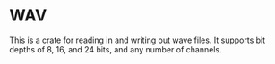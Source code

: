 # WAV

This is a crate for reading in and writing out wave files. It supports bit depths of 8, 16, and 24 bits, and any number of channels.
